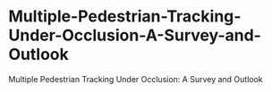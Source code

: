 # Multiple-Pedestrian-Tracking-Under-Occlusion-A-Survey-and-Outlook
Multiple Pedestrian Tracking Under Occlusion: A Survey and Outlook
